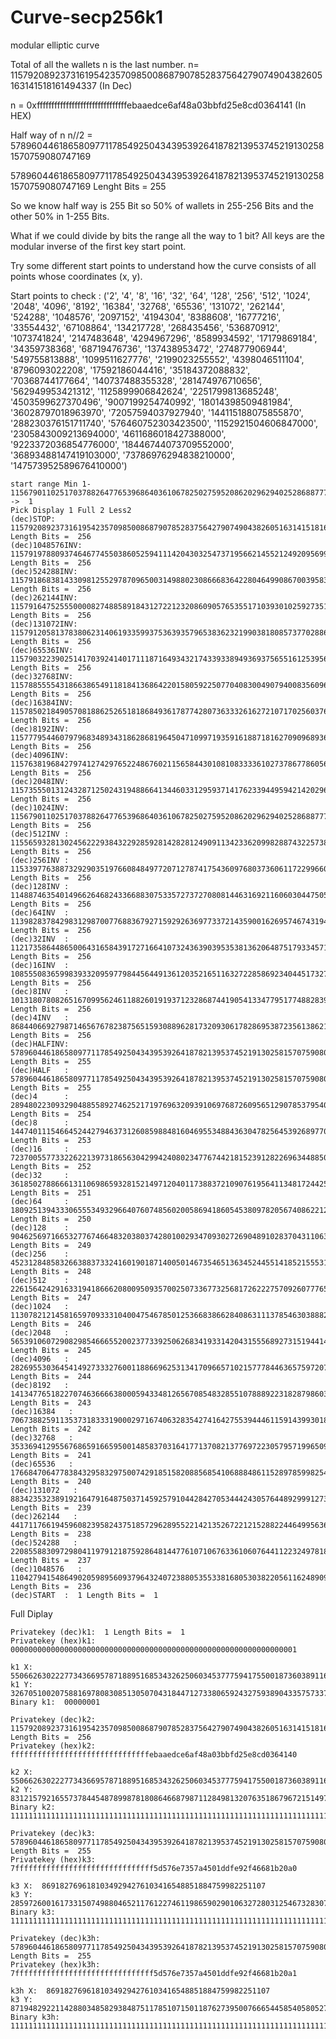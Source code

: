 # Curve-secp256k1

modular elliptic curve

Total of all the wallets n is the last number.
n= 115792089237316195423570985008687907852837564279074904382605163141518161494337 (In Dec)

n = 0xfffffffffffffffffffffffffffffffebaaedce6af48a03bbfd25e8cd0364141 (In HEX)

Half way of n
n//2 = 57896044618658097711785492504343953926418782139537452191302581570759080747169

57896044618658097711785492504343953926418782139537452191302581570759080747169 Lenght Bits =  255

So we know half way is 255 Bit so 50% of wallets in 255-256 Bits and the other 50% in 1-255 Bits.

What if we could divide by bits the range all the way to 1 bit? All keys are the modular inverse of the first key start point.

Try some different start points to understand how the curve consists of all points whose coordinates (x, y).

Start points to check : ('2', '4', '8', '16', '32', '64', '128', '256', '512', '1024', '2048', '4096', '8192', '16384', '32768', '65536', '131072', '262144', '524288', '1048576', '2097152', '4194304', '8388608', '16777216', '33554432', '67108864', '134217728', '268435456', '536870912', '1073741824', '2147483648', '4294967296', '8589934592', '17179869184', '34359738368', '68719476736', '137438953472', '274877906944', '549755813888', '1099511627776', '2199023255552', '4398046511104', '8796093022208', '17592186044416', '35184372088832', '70368744177664', '140737488355328', '281474976710656', '562949953421312', '1125899906842624', '2251799813685248', '4503599627370496', '9007199254740992', '18014398509481984', '36028797018963970', '72057594037927940', '144115188075855870', '288230376151711740', '576460752303423500', '1152921504606847000', '2305843009213694000', '4611686018427388000', '9223372036854776000', '18446744073709552000', '36893488147419103000', '73786976294838210000', '147573952589676410000')

    start range Min 1-115679011025170378826477653968640361067825027595208620296294025286887772664753 ->  1
    Pick Display 1 Full 2 Less2
    (dec)STOP:  115792089237316195423570985008687907852837564279074904382605163141518161494336 Length Bits =  256
    (dec)1048576INV:  115791978809374646774550386052594111420430325473719566214552124920956999005246 Length Bits =  256
    (dec)524288INV:  115791868381433098125529787096500314988023086668364228046499086700395836516155 Length Bits =  256
    (dec)262144INV:  115791647525550000827488589184312722123208609057653551710393010259273511537972 Length Bits =  256
    (dec)131072INV:  115791205813783806231406193359937536393579653836232199038180857377028861581606 Length Bits =  256
    (dec)65536INV:  115790322390251417039241401711187164934321743393389493693756551612539561668875 Length Bits =  256
    (dec)32768INV:  115788555543186638654911818413686422015805922507704083004907940083560961843413 Length Bits =  256
    (dec)16384INV:  115785021849057081886252651818684936178774280736333261627210717025603762192488 Length Bits =  256
    (dec)8192INV:  115777954460797968348934318628681964504710997193591618871816270909689362890639 Length Bits =  256
    (dec)4096INV:  115763819684279741274297652248676021156584430108108333361027378677860564286941 Length Bits =  256
    (dec)2048INV:  115735550131243287125024319488664134460331295937141762339449594214202967079545 Length Bits =  256
    (dec)1024INV:  115679011025170378826477653968640361067825027595208620296294025286887772664753 Length Bits =  256
    (dec)512INV :  115565932813024562229384322928592814282812490911342336209982887432257383835169 Length Bits =  256
    (dec)256INV :  115339776388732929035197660848497720712787417543609768037360611722996606176000 Length Bits =  256
    (dec)128INV :  114887463540149662646824336688307533572737270808144631692116060304475050857663 Length Bits =  256
    (dec)64INV  :  113982837842983129870077688367927159292636977337214359001626957467431940220988 Length Bits =  256
    (dec)32INV  :  112173586448650064316584391727166410732436390395353813620648751793345718947639 Length Bits =  256
    (dec)16INV  :  108555083659983933209597798445644913612035216511632722858692340445173276400941 Length Bits =  256
    (dec)8INV   :  101318078082651670995624611882601919371232868744190541334779517748828391307545 Length Bits =  256
    (dec)4INV   :  86844066927987146567678238756515930889628173209306178286953872356138621120753 Length Bits =  256
    (dec)HALFINV:  57896044618658097711785492504343953926418782139537452191302581570759080747169 Length Bits =  255
    (dec)HALF   :  57896044618658097711785492504343953926418782139537452191302581570759080747168 Length Bits =  255
    (dec)4      :  28948022309329048855892746252171976963209391069768726095651290785379540373584 Length Bits =  254
    (dec)8      :  14474011154664524427946373126085988481604695534884363047825645392689770186792 Length Bits =  253
    (dec)16     :  7237005577332262213973186563042994240802347767442181523912822696344885093396 Length Bits =  252
    (dec)32     :  3618502788666131106986593281521497120401173883721090761956411348172442546698 Length Bits =  251
    (dec)64     :  1809251394333065553493296640760748560200586941860545380978205674086221273349 Length Bits =  250
    (dec)128    :  904625697166532776746648320380374280100293470930272690489102837043110636674 Length Bits =  249
    (dec)256    :  452312848583266388373324160190187140050146735465136345244551418521555318337 Length Bits =  248
    (dec)512    :  226156424291633194186662080095093570025073367732568172622275709260777659168 Length Bits =  247
    (dec)1024   :  113078212145816597093331040047546785012536683866284086311137854630388829584 Length Bits =  246
    (dec)2048   :  56539106072908298546665520023773392506268341933142043155568927315194414792 Length Bits =  245
    (dec)4096   :  28269553036454149273332760011886696253134170966571021577784463657597207396 Length Bits =  244
    (dec)8192   :  14134776518227074636666380005943348126567085483285510788892231828798603698 Length Bits =  243
    (dec)16384   :  7067388259113537318333190002971674063283542741642755394446115914399301849 Length Bits =  242
    (dec)32768   :  3533694129556768659166595001485837031641771370821377697223057957199650924 Length Bits =  241
    (dec)65536   :  1766847064778384329583297500742918515820885685410688848611528978599825462 Length Bits =  240
    (dec)131072   :  883423532389192164791648750371459257910442842705344424305764489299912731 Length Bits =  239
    (dec)262144   :  441711766194596082395824375185729628955221421352672212152882244649956365 Length Bits =  238
    (dec)524288   :  220855883097298041197912187592864814477610710676336106076441122324978182 Length Bits =  237
    (dec)1048576   :  110427941548649020598956093796432407238805355338168053038220561162489091 Length Bits =  236
    (dec)START  :  1 Length Bits =  1
 
 Full Diplay
 
    Privatekey (dec)k1:  1 Length Bits =  1
    Privatekey (hex)k1:  0000000000000000000000000000000000000000000000000000000000000001

    k1 X:  55066263022277343669578718895168534326250603453777594175500187360389116729240
    k1 Y:  32670510020758816978083085130507043184471273380659243275938904335757337482424
    Binary k1:  00000001

    Privatekey (dec)k2:  115792089237316195423570985008687907852837564279074904382605163141518161494336 Length Bits =  256
    Privatekey (hex)k2:  fffffffffffffffffffffffffffffffebaaedce6af48a03bbfd25e8cd0364140

    k2 X:  55066263022277343669578718895168534326250603453777594175500187360389116729240
    k2 Y:  83121579216557378445487899878180864668798711284981320763518679672151497189239
    Binary k2:  1111111111111111111111111111111111111111111111111111111111111111111111111111111111111111111111111111111111111111111111111111111010111010101011101101110011100110101011110100100010100000001110111011111111010010010111101000110011010000001101100100000101000000

    Privatekey (dec)k3:  57896044618658097711785492504343953926418782139537452191302581570759080747168 Length Bits =  255
    Privatekey (hex)k3:  7fffffffffffffffffffffffffffffff5d576e7357a4501ddfe92f46681b20a0

    k3 X:  86918276961810349294276103416548851884759982251107
    k3 Y:  28597260016173315074988046521176122746119865902901063272803125467328307387891
    Binary k3:  111111111111111111111111111111111111111111111111111111111111111111111111111111111111111111111111111111111111111111111111111111101011101010101110110111001110011010101111010010001010000000111011101111111101001001011110100011001101000000110110010000010100000

    Privatekey (dec)k3h:  57896044618658097711785492504343953926418782139537452191302581570759080747169 Length Bits =  255
    Privatekey (hex)k3h:  7fffffffffffffffffffffffffffffff5d576e7357a4501ddfe92f46681b20a1

    k3h X:  86918276961810349294276103416548851884759982251107
    k3 Y:  87194829221142880348582938487511785107150118762739500766654458540580527283772
    Binary k3h:  111111111111111111111111111111111111111111111111111111111111111111111111111111111111111111111111111111111111111111111111111111101011101010101110110111001110011010101111010010001010000000111011101111111101001001011110100011001101000000110110010000010100001
